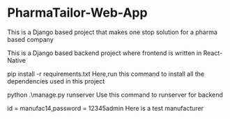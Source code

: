 # PharmaTailor-Web-App
This is a Django based project that makes one stop solution for a pharma based company

This is a Django based backend project where frontend is written in React-Native

pip install -r requirements.txt Here,run this command to install all the dependencies used in this project

python .\manage.py runserver Use this command to runserver for backend

id = manufac14,password = 12345admin Here is a test manufacturer
